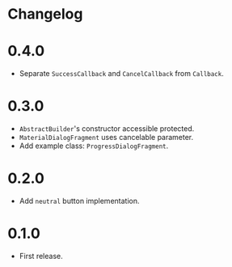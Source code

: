 Changelog
=========

# 0.4.0

- Separate `SuccessCallback` and `CancelCallback` from `Callback`.

# 0.3.0

- `AbstractBuilder`'s constructor accessible protected.
- `MaterialDialogFragment` uses cancelable parameter.
- Add example class: `ProgressDialogFragment`.

# 0.2.0

- Add `neutral` button implementation.

# 0.1.0

- First release.